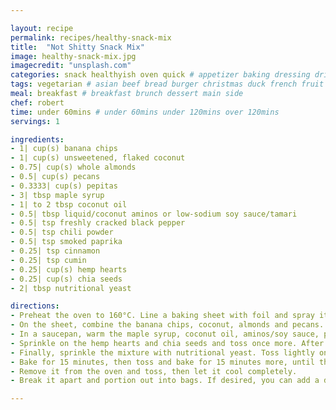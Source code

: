 ```yaml
---

layout: recipe
permalink: recipes/healthy-snack-mix 
title:  "Not Shitty Snack Mix"
image: healthy-snack-mix.jpg 
imagecredit: "unsplash.com" 
categories: snack healthyish oven quick # appetizer baking dressing drink grill healthyish marinade oven pickling quick raw salad sandwich sauce snack soup
tags: vegetarian # asian beef bread burger christmas duck french fruit indian italian mexican nuts pasta pork poultry rice seafood thanksgiving vegetarian
meal: breakfast # breakfast brunch dessert main side
chef: robert 
time: under 60mins # under 60mins under 120mins over 120mins
servings: 1 

ingredients:
- 1| cup(s) banana chips
- 1| cup(s) unsweetened, flaked coconut
- 0.75| cup(s) whole almonds
- 0.5| cup(s) pecans
- 0.3333| cup(s) pepitas
- 3| tbsp maple syrup
- 1| to 2 tbsp coconut oil
- 0.5| tbsp liquid/coconut aminos or low-sodium soy sauce/tamari
- 0.5| tsp freshly cracked black pepper
- 0.5| tsp chili powder
- 0.5| tsp smoked paprika
- 0.25| tsp cinnamon
- 0.25| tsp cumin
- 0.25| cup(s) hemp hearts
- 0.25| cup(s) chia seeds
- 2| tbsp nutritional yeast

directions:
- Preheat the oven to 160°C. Line a baking sheet with foil and spray it with nonstick spray.
- On the sheet, combine the banana chips, coconut, almonds and pecans.
- In a saucepan, warm the maple syrup, coconut oil, aminos/soy sauce, pepper, chili powder, paprika, cinnamon and cumin until the oil is melted. Pour the mixture over the mix on the baking sheet and toss well.
- Sprinkle on the hemp hearts and chia seeds and toss once more. After some testing, I find that sprinkling them on after adding the wet ingredients helps them to stick and not clump on the sheet.
- Finally, sprinkle the mixture with nutritional yeast. Toss lightly once more if needed.
- Bake for 15 minutes, then toss and bake for 15 minutes more, until the mix is golden. 
- Remove it from the oven and toss, then let it cool completely. 
- Break it apart and portion out into bags. If desired, you can add a dried fruit, like cherries or cranberries, in with the mix.

--- 
```

